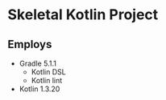 # Skeletal Kotlin Project


## Employs

 - Gradle 5.1.1
    - Kotlin DSL
    - Kotlin lint
 - Kotlin 1.3.20
 